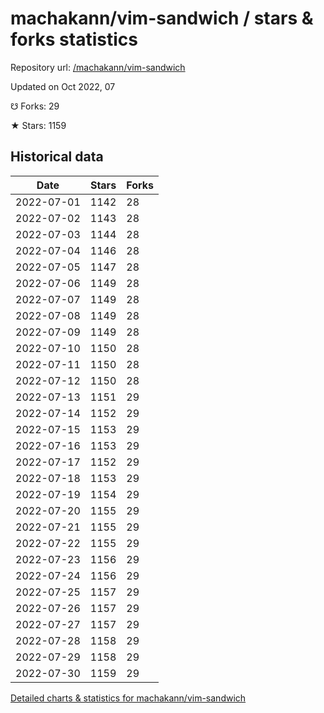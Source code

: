 # machakann/vim-sandwich / stars & forks statistics

Repository url: [/machakann/vim-sandwich](https://github.com/machakann/vim-sandwich)

Updated on Oct 2022, 07

☋ Forks: 29

★ Stars: 1159

## Historical data
| Date | Stars | Forks |
|------|-------|-------|
| 2022-07-01 | 1142 | 28 | 
| 2022-07-02 | 1143 | 28 | 
| 2022-07-03 | 1144 | 28 | 
| 2022-07-04 | 1146 | 28 | 
| 2022-07-05 | 1147 | 28 | 
| 2022-07-06 | 1149 | 28 | 
| 2022-07-07 | 1149 | 28 | 
| 2022-07-08 | 1149 | 28 | 
| 2022-07-09 | 1149 | 28 | 
| 2022-07-10 | 1150 | 28 | 
| 2022-07-11 | 1150 | 28 | 
| 2022-07-12 | 1150 | 28 | 
| 2022-07-13 | 1151 | 29 | 
| 2022-07-14 | 1152 | 29 | 
| 2022-07-15 | 1153 | 29 | 
| 2022-07-16 | 1153 | 29 | 
| 2022-07-17 | 1152 | 29 | 
| 2022-07-18 | 1153 | 29 | 
| 2022-07-19 | 1154 | 29 | 
| 2022-07-20 | 1155 | 29 | 
| 2022-07-21 | 1155 | 29 | 
| 2022-07-22 | 1155 | 29 | 
| 2022-07-23 | 1156 | 29 | 
| 2022-07-24 | 1156 | 29 | 
| 2022-07-25 | 1157 | 29 | 
| 2022-07-26 | 1157 | 29 | 
| 2022-07-27 | 1157 | 29 | 
| 2022-07-28 | 1158 | 29 | 
| 2022-07-29 | 1158 | 29 | 
| 2022-07-30 | 1159 | 29 | 


[Detailed charts & statistics for machakann/vim-sandwich](https://reviewgithub.com/rep/machakann/vim-sandwich)
